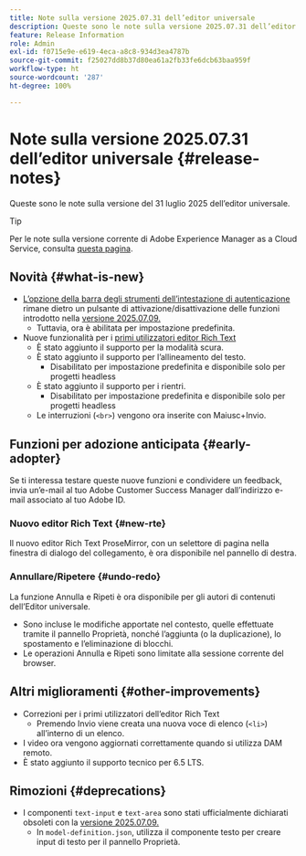 ```yaml
---
title: Note sulla versione 2025.07.31 dell’editor universale
description: Queste sono le note sulla versione 2025.07.31 dell’editor universale.
feature: Release Information
role: Admin
exl-id: f0715e9e-e619-4eca-a8c8-934d3ea4787b
source-git-commit: f25027dd8b37d80ea61a2fb33fe6dcb63baa959f
workflow-type: ht
source-wordcount: '287'
ht-degree: 100%

---
```


# Note sulla versione 2025.07.31 dell’editor universale {#release-notes}

Queste sono le note sulla versione del 31 luglio 2025 dell’editor universale.

>[!TIP]
>
>Per le note sulla versione corrente di Adobe Experience Manager as a Cloud Service, consulta [questa pagina](/help/release-notes/release-notes-cloud/release-notes-current.md).

## Novità {#what-is-new}

* [L’opzione della barra degli strumenti dell’intestazione di autenticazione](/help/sites-cloud/authoring/universal-editor/navigation.md#autentication-settings) rimane dietro un pulsante di attivazione/disattivazione delle funzioni introdotto nella [versione 2025.07.09.](/help/release-notes/universal-editor/2025/2025-07-09.md)
   * Tuttavia, ora è abilitata per impostazione predefinita.
* Nuove funzionalità per i [primi utilizzatori editor Rich Text](#new-rte)
   * È stato aggiunto il supporto per la modalità scura.
   * È stato aggiunto il supporto per l’allineamento del testo.
      * Disabilitato per impostazione predefinita e disponibile solo per progetti headless
   * È stato aggiunto il supporto per i rientri.
      * Disabilitato per impostazione predefinita e disponibile solo per progetti headless
   * Le interruzioni (`<br>`) vengono ora inserite con Maiusc+Invio.

## Funzioni per adozione anticipata {#early-adopter}

Se ti interessa testare queste nuove funzioni e condividere un feedback, invia un’e-mail al tuo Adobe Customer Success Manager dall’indirizzo e-mail associato al tuo Adobe ID.

### Nuovo editor Rich Text {#new-rte}

Il nuovo editor Rich Text ProseMirror, con un selettore di pagina nella finestra di dialogo del collegamento, è ora disponibile nel pannello di destra.

### Annullare/Ripetere {#undo-redo}

La funzione Annulla e Ripeti è ora disponibile per gli autori di contenuti dell’Editor universale.

* Sono incluse le modifiche apportate nel contesto, quelle effettuate tramite il pannello Proprietà, nonché l’aggiunta (o la duplicazione), lo spostamento e l’eliminazione di blocchi.
* Le operazioni Annulla e Ripeti sono limitate alla sessione corrente del browser.

## Altri miglioramenti {#other-improvements}

* Correzioni per i primi utilizzatori dell’editor Rich Text
   * Premendo Invio viene creata una nuova voce di elenco (`<li>`) all’interno di un elenco.
* I video ora vengono aggiornati correttamente quando si utilizza DAM remoto.
* È stato aggiunto il supporto tecnico per 6.5 LTS.

## Rimozioni {#deprecations}

* I componenti `text-input` e `text-area` sono stati ufficialmente dichiarati obsoleti con la [versione 2025.07.09.](/help/release-notes/universal-editor/2025/2025-07-09.md)
   * In `model-definition.json`, utilizza il componente testo per creare input di testo per il pannello Proprietà.
